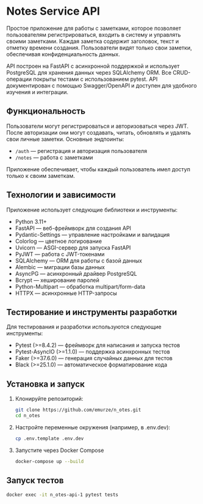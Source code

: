 # Notes Service API

Простое приложение для работы с заметками, которое позволяет пользователям регистрироваться, входить в систему и управлять своими заметками. Каждая заметка содержит заголовок, текст и отметку времени создания. Пользователи видят только свои заметки, обеспечивая конфиденциальность данных.

API построен на FastAPI с асинхронной поддержкой и использует PostgreSQL для хранения данных через SQLAlchemy ORM. Все CRUD-операции покрыты тестами с использованием pytest. API документирован с помощью Swagger/OpenAPI и доступен для удобного изучения и интеграции.

## Функциональность

Пользователи могут регистрироваться и авторизоваться через JWT. После авторизации они могут создавать, читать, обновлять и удалять свои личные заметки. Основные эндпоинты:

- `/auth` — регистрация и авторизация пользователя  
- `/notes` — работа с заметками  

Приложение обеспечивает, чтобы каждый пользователь имел доступ только к своим заметкам.

## Технологии и зависимости

Приложение использует следующие библиотеки и инструменты:

- Python 3.11+
- FastAPI — веб-фреймворк для создания API
- Pydantic-Settings — управление настройками и валидация
- Colorlog — цветное логирование
- Uvicorn — ASGI-сервер для запуска FastAPI
- PyJWT — работа с JWT-токенами
- SQLAlchemy — ORM для работы с базой данных
- Alembic — миграции базы данных
- AsyncPG — асинхронный драйвер PostgreSQL
- Bcrypt — хеширование паролей
- Python-Multipart — обработка multipart/form-data
- HTTPX — асинхронные HTTP-запросы

## Тестирование и инструменты разработки

Для тестирования и разработки используются следующие инструменты:

- Pytest (>=8.4.2) — фреймворк для написания и запуска тестов
- Pytest-AsyncIO (>=1.1.0) — поддержка асинхронных тестов
- Faker (>=37.6.0) — генерация случайных данных для тестов
- Black (>=25.1.0) — автоматическое форматирование кода

## Установка и запуск

1. Клонируйте репозиторий:  
    ```bash
    git clone https://github.com/emurze/n_otes.git
    cd n_otes
    ```

2. Настройте переменные окружения (например, в .env.dev):
    ```bash
    cp .env.template .env.dev
    ```

3. Запустите через Docker Compose
    ```bash
   docker-compose up --build
   ```

## Запуск тестов

```bash
docker exec -it n_otes-api-1 pytest tests
```